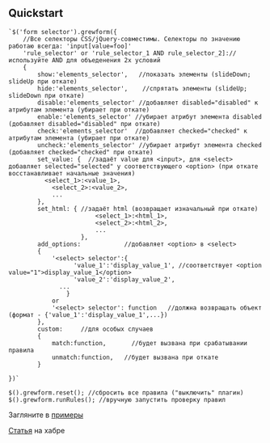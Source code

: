 Quickstart
----------
	`$('form selector').grewform({
		//Все селекторы CSS/jQuery-совместимы. Селекторы по значению работаю всегда: 'input[value=foo]'
		'rule_selector' or 'rule_selector_1 AND rule_selector_2]://используйте AND для объеденения 2х условий
		{		
			show:'elements_selector',   //показать элементы (slideDown; slideUp при откате)
			hide:'elements_selector',    //спрятать элементы (slideUp; slideDown при откате)
			disable:'elements_selector' //добавляет disabled="disabled" к атрибутам элемента (убирает при откате)
			enable:'elements_selector' //убирает атрибут элемента disabled  (добавляет disabled="disabled" при откате)
			check:'elements_selector'  //добавляет checked="checked" к атрибутам элемента (убирает при откате)
			uncheck:'elements_selector' //убирает атрибут элемента checked  (добавляет checked="checked" при откате)
			set_value: {  //задаёт value для <input>, для <select> добавляет selected="selected" у соответствующего <option> (при откате восстанавливает начальные значения)
			  <select_1>:<value_1>,
                <select_2>:<value_2>,
                ...
            },
            set_html: { //задаёт html (возвращает изначальный при откате)
                            <select_1>:<html_1>,
                            <select_2>:<html_2>,
                            ...
                        },
			add_options:            //добавляет <option> в <select>
			{
			    '<select> selector':{
					  'value_1':'display_value_1', //соответствует <option value="1">display_value_1</option>
					  'value_2':'display_value_2',
				  ...
				    }
			    or
			    '<select> selector': function   //должна возвращать объект (формат - {'value_1':'display_value_1',...})
			},
			custom:     //для особых случаев
			{
			    match:function,       //будет вызвана при срабатывании правила
			    unmatch:function,   //будет вызвана при откате
			}

	})`

	$().grewform.reset(); //сбросить все правила ("выключить" плагин)
	$().grewform.runRules(); //вручную запустить проверку правил

Загляните в [примеры](http://h1d.github.com/jquery-grewform/)

[Статья](http://habrahabr.ru/blogs/jquery/123940/) на хабре